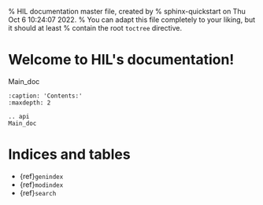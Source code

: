% HIL documentation master file, created by
% sphinx-quickstart on Thu Oct  6 10:24:07 2022.
% You can adapt this file completely to your liking, but it should at least
% contain the root `toctree` directive.

# Welcome to HIL's documentation!

Main_doc

```{toctree}
:caption: 'Contents:'
:maxdepth: 2

.. api
Main_doc
```

# Indices and tables

- {ref}`genindex`
- {ref}`modindex`
- {ref}`search`
